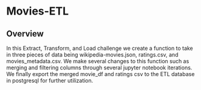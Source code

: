 # Movies-ETL

## Overview

In this Extract, Transform, and Load challenge we create a function to take in three pieces of data being wikipedia-movies.json, ratings.csv, and movies_metadata.csv. We make several changes to this function such as merging and filtering columns through several jupyter notebook iterations. We finally export the merged movie_df and ratings csv to the ETL database in postgresql for further utilization.
